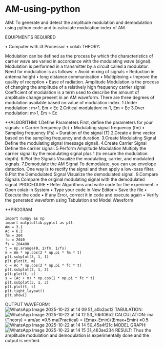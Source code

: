 # AM-using-python
AIM:
To generate and detect the amplitude modulation and demodulation using python code and to calculate modulation index of AM.

EQUIPMENTS REQUIRED

• Computer with i3 Processor
• colab
THEORY:

Modulation can be defined as the process by which the characteristics of carrier wave are varied in accordance with the modulating wave (signal). Modulation is performed in a transmitter by a 
circuit called a modulator. Need for modulation is as follows: • Avoid mixing of signals • Reduction in antenna height • long distance communication • Multiplexing 
• Improve the quality of reception • Ease of radiation. Amplitude Modulation is the process of changing the amplitude of a relatively high frequency carrier signal 
Coefficient of modulation is a term used to describe the amount of amplitude change present in an AM waveform. There are three degrees of modulation available based on value of modulation index.
1.Under modulation : m<1, Em < Ec
2.Critical modulation: m-1, Em = Ec
3.Over modulation: m>1, Em > Ec

**ALGORITHM:
1.Define Parameters First, define the parameters for your signals: • Carrier frequency (fc) • Modulating signal frequency (fm) • Sampling frequency (Fs) • Duration of the signal (T)
2.Create a time vector based on the sampling frequency and duration.
3.Create Modulating Signal Define the modulating signal (message signal).
4.Create Carrier Signal Define the carrier signal.
5.Perform Amplitude Modulation Multiply the carrier signal by the modulating signal plus 1 (to ensure the modulation depth).
6.Plot the Signals Visualize the modulating, carrier, and modulated signals.
7.Demodulate the AM Signal To demodulate, you can use envelope detection. One way is to rectify the signal and then apply a low-pass filter.
8.Plot the Demodulated Signal Visualize the demodulated signal.
9.Compare Signals Compare the original modulating signal with the demodulated signal. PROCEDURE • Refer Algorithms and write code for the experiment.
• Open colab in System • Type your code in New Editor • Save the file • Execute the code • If any Error, correct it in code and execute again • Verify the generated waveform using Tabulation and Model Waveform

**PROGRAM
```
import numpy as np
import matplotlib.pyplot as plt
Am = 3.1
Ac = 6.2
fm = 204
fc = 2040
fs = 204400
t = np.arange(0, 2/fm, 1/fs)
m = Am * np.cos(2 * np.pi * fm * t)
plt.subplot(3, 1, 1)
plt.plot(t, m)
c = Ac * np.cos(2 * np.pi * fc * t)
plt.subplot(3, 1, 2)
plt.plot(t, c)
s = (Ac + m) * np.cos(2 * np.pi * fc * t)
plt.subplot(3, 1, 3)
plt.plot(t, s)
plt.tight_layout()
plt.show()
```
OUTPUT WAVEFORM:
![WhatsApp Image 2025-10-22 at 14 09 51_a0b2ac12](https://github.com/user-attachments/assets/4b7ad913-b9a8-471b-af47-c09cb9c97c86)
TABULATION:
![WhatsApp Image 2025-10-22 at 14 12 53_7db106b2](https://github.com/user-attachments/assets/bef86a2c-6e88-4ccb-a7b9-4f90dfb28455)
CALCULATION:
ma (Theory) = am/ac =0.5
ma(Practical) = (Emax-Emin)/(Emax+Emin) =0.5
![WhatsApp Image 2025-10-22 at 14 14 50_45a4f21c](https://github.com/user-attachments/assets/63f897ba-731d-4e02-b85b-0c4ed98de97d)
MODEL GRAPH:
![WhatsApp Image 2025-10-22 at 14 15 31_483ae234](https://github.com/user-attachments/assets/d82ad359-7059-40b7-a056-ffed08aa0199)
RESULT:
Thus the amplitude modulation and demodulation is experimentally done and the output is verified.


